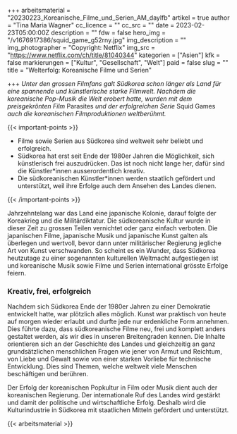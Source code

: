 +++
arbeitsmaterial = "20230223_Koreanische_Filme_und_Serien_AM_daylfb"
artikel = true
author = "Tina Maria Wagner"
cc_licence = ""
cc_src = ""
date = 2023-02-23T05:00:00Z
description = ""
fdw = false
hero_img = "/v1676917386/squid_game_g52rny.jpg"
img_description = ""
img_photographer = "Copyright: Netflix"
img_src = "https://www.netflix.com/ch/title/81040344"
kategorien = ["Asien"]
kfk = false
markierungen = ["Kultur", "Gesellschaft", "Welt"]
paid = false
slug = ""
title = "Welterfolg: Koreanische Filme und Serien"

+++
_Unter den grossen Filmfans galt Südkorea schon länger als Land für eine spannende und künstlerische starke Filmwelt. Nachdem die koreanische Pop-Musik die Welt erobert hatte, wurden mit dem preisgekrönten Film_ Parasites _und der erfolgreichen Serie_ Squid Games _auch die koreanischen Filmproduktionen weltberühmt._

{{< important-points >}} 



<ul>

<li>Filme sowie Serien aus Südkorea sind weltweit sehr beliebt und erfolgreich.</li>

<li>Südkorea hat erst seit Ende der 1980er Jahren die Möglichkeit, sich künstlerisch frei auszudrücken. Das ist noch nicht lange her, dafür sind die Künstler*innen ausserordentlich kreativ.</li>

<li>Die südkoreanischen Künstler*innen werden staatlich gefördert und unterstützt, weil ihre Erfolge auch dem Ansehen des Landes dienen.</li>

</ul> {{< /important-points >}}

Jahrzehntelang war das Land eine japanische Kolonie, darauf folgte der Koreakrieg und die Militärdiktatur. Die südkoreanische Kultur wurde in dieser Zeit zu grossen Teilen vernichtet oder ganz einfach verboten. Die japanischen Filme, japanische Musik und japanische Kunst galten als überlegen und wertvoll, bevor dann unter militärischer Regierung jegliche Art von Kunst verschwanden. So scheint es ein Wunder, dass Südkorea heutzutage zu einer sogenannten kulturellen Weltmacht aufgestiegen ist und koreanische Musik sowie Filme und Serien international grösste Erfolge feiern.

### Kreativ, frei, erfolgreich

Nachdem sich Südkorea Ende der 1980er Jahren zu einer Demokratie entwickelt hatte, war plötzlich alles möglich. Kunst war praktisch von heute auf morgen wieder erlaubt und durfte jede nur erdenkliche Form annehmen. Dies führte dazu, dass südkoreanische Filme neu, frei und komplett anders gestaltet werden, als wir dies in unseren Breitengraden kennen. Die Inhalte orientieren sich an der Geschichte des Landes und gleichzeitig an ganz grundsätzlichen menschlichen Fragen wie jener von Armut und Reichtum, von Liebe und Gewalt sowie von einer starken Vorliebe für technische Entwicklung. Dies sind Themen, welche weltweit viele Menschen beschäftigen und berühren.

Der Erfolg der koreanischen Popkultur in Film oder Musik dient auch der koreanischen Regierung. Der internationale Ruf des Landes wird gestärkt und damit der politische und wirtschaftliche Erfolg. Deshalb wird die Kulturindustrie in Südkorea mit staatlichen Mitteln gefördert und unterstützt.



 {{< arbeitsmaterial >}} 
